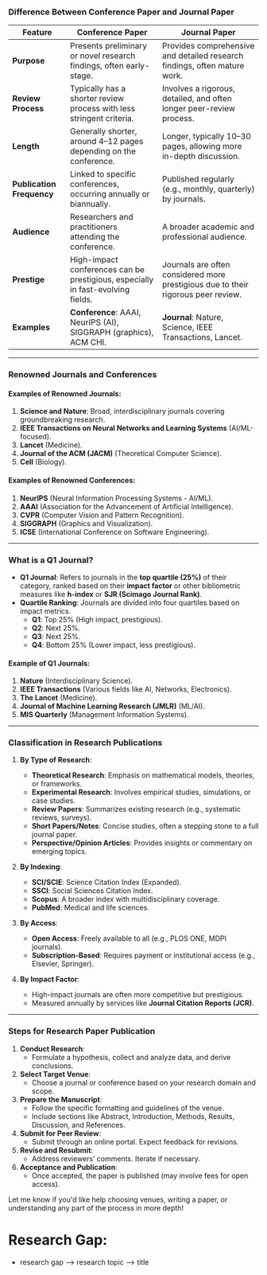 ### **Difference Between Conference Paper and Journal Paper**

| Feature                   | **Conference Paper**                                                            | **Journal Paper**                                                                 |
| ------------------------- | ------------------------------------------------------------------------------- | --------------------------------------------------------------------------------- |
| **Purpose**               | Presents preliminary or novel research findings, often early-stage.             | Provides comprehensive and detailed research findings, often mature work.         |
| **Review Process**        | Typically has a shorter review process with less stringent criteria.            | Involves a rigorous, detailed, and often longer peer-review process.              |
| **Length**                | Generally shorter, around 4–12 pages depending on the conference.               | Longer, typically 10–30 pages, allowing more in-depth discussion.                 |
| **Publication Frequency** | Linked to specific conferences, occurring annually or biannually.               | Published regularly (e.g., monthly, quarterly) by journals.                       |
| **Audience**              | Researchers and practitioners attending the conference.                         | A broader academic and professional audience.                                     |
| **Prestige**              | High-impact conferences can be prestigious, especially in fast-evolving fields. | Journals are often considered more prestigious due to their rigorous peer review. |
| **Examples**              | **Conference**: AAAI, NeurIPS (AI), SIGGRAPH (graphics), ACM CHI.               | **Journal**: Nature, Science, IEEE Transactions, Lancet.                          |

---

### **Renowned Journals and Conferences**

#### **Examples of Renowned Journals**:

1. **Science and Nature**: Broad, interdisciplinary journals covering groundbreaking research.
2. **IEEE Transactions on Neural Networks and Learning Systems** (AI/ML-focused).
3. **Lancet** (Medicine).
4. **Journal of the ACM (JACM)** (Theoretical Computer Science).
5. **Cell** (Biology).

#### **Examples of Renowned Conferences**:

1. **NeurIPS** (Neural Information Processing Systems - AI/ML).
2. **AAAI** (Association for the Advancement of Artificial Intelligence).
3. **CVPR** (Computer Vision and Pattern Recognition).
4. **SIGGRAPH** (Graphics and Visualization).
5. **ICSE** (International Conference on Software Engineering).

---

### **What is a Q1 Journal?**

- **Q1 Journal**: Refers to journals in the **top quartile (25%)** of their category, ranked based on their **impact factor** or other bibliometric measures like **h-index** or **SJR (Scimago Journal Rank)**.
- **Quartile Ranking**: Journals are divided into four quartiles based on impact metrics.
  - **Q1**: Top 25% (High impact, prestigious).
  - **Q2**: Next 25%.
  - **Q3**: Next 25%.
  - **Q4**: Bottom 25% (Lower impact, less prestigious).

#### Example of Q1 Journals:

1. **Nature** (Interdisciplinary Science).
2. **IEEE Transactions** (Various fields like AI, Networks, Electronics).
3. **The Lancet** (Medicine).
4. **Journal of Machine Learning Research (JMLR)** (ML/AI).
5. **MIS Quarterly** (Management Information Systems).

---

### **Classification in Research Publications**

1. **By Type of Research**:

   - **Theoretical Research**: Emphasis on mathematical models, theories, or frameworks.
   - **Experimental Research**: Involves empirical studies, simulations, or case studies.
   - **Review Papers**: Summarizes existing research (e.g., systematic reviews, surveys).
   - **Short Papers/Notes**: Concise studies, often a stepping stone to a full journal paper.
   - **Perspective/Opinion Articles**: Provides insights or commentary on emerging topics.

2. **By Indexing**:

   - **SCI/SCIE**: Science Citation Index (Expanded).
   - **SSCI**: Social Sciences Citation Index.
   - **Scopus**: A broader index with multidisciplinary coverage.
   - **PubMed**: Medical and life sciences.

3. **By Access**:

   - **Open Access**: Freely available to all (e.g., PLOS ONE, MDPI journals).
   - **Subscription-Based**: Requires payment or institutional access (e.g., Elsevier, Springer).

4. **By Impact Factor**:
   - High-impact journals are often more competitive but prestigious.
   - Measured annually by services like **Journal Citation Reports (JCR)**.

---

### **Steps for Research Paper Publication**

1. **Conduct Research**:
   - Formulate a hypothesis, collect and analyze data, and derive conclusions.
2. **Select Target Venue**:
   - Choose a journal or conference based on your research domain and scope.
3. **Prepare the Manuscript**:
   - Follow the specific formatting and guidelines of the venue.
   - Include sections like Abstract, Introduction, Methods, Results, Discussion, and References.
4. **Submit for Peer Review**:
   - Submit through an online portal. Expect feedback for revisions.
5. **Revise and Resubmit**:
   - Address reviewers’ comments. Iterate if necessary.
6. **Acceptance and Publication**:
   - Once accepted, the paper is published (may involve fees for open access).

Let me know if you'd like help choosing venues, writing a paper, or understanding any part of the process in more depth!

# Research Gap:

- research gap --> research topic --> title
